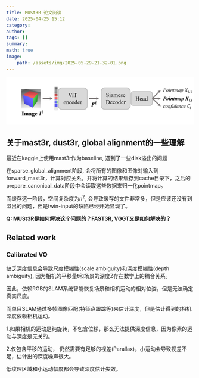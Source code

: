 ```yaml
---
title: MUSt3R 论文阅读
date: 2025-04-25 15:12
category: 
author: 
tags: []
summary: 
math: true
image:
    path: /assets/img/2025-05-29-21-32-01.png
---
```


![](/assets/img/2025-05-29-21-32-01.png)

## 关于mast3r, dust3r, global alignment的一些理解 

最近在kaggle上使用mast3r作为baseline, 遇到了一些disk溢出的问题

在sparse_global_alignment阶段, 会将所有的图像和图像对输入到forward_mast3r，计算对应关系，并将计算的结果缓存到cache目录下，之后的prepare_canonical_data阶段中会读取这些数据来归一化pointmap。

而缓存这一阶段，空间复杂度为$n^2$, 会导致缓存的文件非常多，但是应该还没有到溢出的问题，但是twin-input的缺陷已经开始显现了。

**Q: MUSt3R是如何解决这个问题的？FAST3R, VGGT又是如何解决的？**

## Related work

### Calibrated VO

缺乏深度信息会导致尺度模糊性(scale ambiguity)和深度模糊性(depth ambiguity), 因为相机的平移量t和场景的深度Z存在数学上的耦合关系。

因此，依赖RGB的SLAM系统智能恢复场景和相机运动的相对位姿，但是无法确定真实尺度。

而单目SLAM通过多帧图像匹配(特征点跟踪等)来估计深度，但是估计得到的相机深度依赖相机运动。

1.如果相机的运动是纯旋转，不包含位移，那么无法提供深度信息，因为像素的运动与深度是无关的。

2.仅包含平移的运动， 仍然需要有足够的视差(Parallax)，小运动会导致视差不足，估计出的深度噪声很大。

低纹理区域和小运动幅度都会导致深度估计失效。

